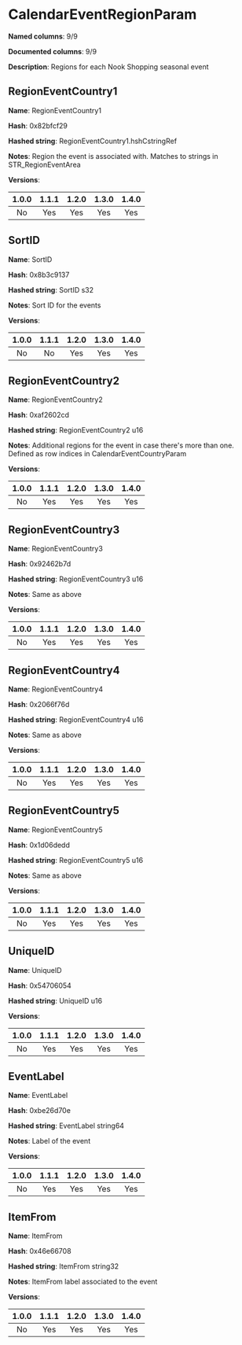 # CalendarEventRegionParam
**Named columns**: 9/9

**Documented columns**: 9/9

**Description**: Regions for each Nook Shopping seasonal event
## RegionEventCountry1

**Name**: RegionEventCountry1

**Hash**: 0x82bfcf29

**Hashed string**: RegionEventCountry1.hshCstringRef

**Notes**: Region the event is associated with. Matches to strings in STR_RegionEventArea

**Versions**: 

 | 1.0.0 | 1.1.1 | 1.2.0 | 1.3.0 | 1.4.0 |
|:--:|:--:|:--:|:--:|:--:|
| No | Yes | Yes | Yes | Yes | 


## SortID

**Name**: SortID

**Hash**: 0x8b3c9137

**Hashed string**: SortID s32

**Notes**: Sort ID for the events

**Versions**: 

 | 1.0.0 | 1.1.1 | 1.2.0 | 1.3.0 | 1.4.0 |
|:--:|:--:|:--:|:--:|:--:|
| No | No | Yes | Yes | Yes | 


## RegionEventCountry2

**Name**: RegionEventCountry2

**Hash**: 0xaf2602cd

**Hashed string**: RegionEventCountry2 u16

**Notes**: Additional regions for the event in case there's more than one. Defined as row indices in CalendarEventCountryParam

**Versions**: 

 | 1.0.0 | 1.1.1 | 1.2.0 | 1.3.0 | 1.4.0 |
|:--:|:--:|:--:|:--:|:--:|
| No | Yes | Yes | Yes | Yes | 


## RegionEventCountry3

**Name**: RegionEventCountry3

**Hash**: 0x92462b7d

**Hashed string**: RegionEventCountry3 u16

**Notes**: Same as above

**Versions**: 

 | 1.0.0 | 1.1.1 | 1.2.0 | 1.3.0 | 1.4.0 |
|:--:|:--:|:--:|:--:|:--:|
| No | Yes | Yes | Yes | Yes | 


## RegionEventCountry4

**Name**: RegionEventCountry4

**Hash**: 0x2066f76d

**Hashed string**: RegionEventCountry4 u16

**Notes**: Same as above

**Versions**: 

 | 1.0.0 | 1.1.1 | 1.2.0 | 1.3.0 | 1.4.0 |
|:--:|:--:|:--:|:--:|:--:|
| No | Yes | Yes | Yes | Yes | 


## RegionEventCountry5

**Name**: RegionEventCountry5

**Hash**: 0x1d06dedd

**Hashed string**: RegionEventCountry5 u16

**Notes**: Same as above

**Versions**: 

 | 1.0.0 | 1.1.1 | 1.2.0 | 1.3.0 | 1.4.0 |
|:--:|:--:|:--:|:--:|:--:|
| No | Yes | Yes | Yes | Yes | 


## UniqueID

**Name**: UniqueID

**Hash**: 0x54706054

**Hashed string**: UniqueID u16

**Versions**: 

 | 1.0.0 | 1.1.1 | 1.2.0 | 1.3.0 | 1.4.0 |
|:--:|:--:|:--:|:--:|:--:|
| No | Yes | Yes | Yes | Yes | 


## EventLabel

**Name**: EventLabel

**Hash**: 0xbe26d70e

**Hashed string**: EventLabel string64

**Notes**: Label of the event

**Versions**: 

 | 1.0.0 | 1.1.1 | 1.2.0 | 1.3.0 | 1.4.0 |
|:--:|:--:|:--:|:--:|:--:|
| No | Yes | Yes | Yes | Yes | 


## ItemFrom

**Name**: ItemFrom

**Hash**: 0x46e66708

**Hashed string**: ItemFrom string32

**Notes**: ItemFrom label associated to the event

**Versions**: 

 | 1.0.0 | 1.1.1 | 1.2.0 | 1.3.0 | 1.4.0 |
|:--:|:--:|:--:|:--:|:--:|
| No | Yes | Yes | Yes | Yes | 


